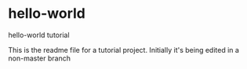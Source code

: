 # hello-world
hello-world tutorial

This is the readme file for a tutorial project. Initially it's being edited in a non-master branch
